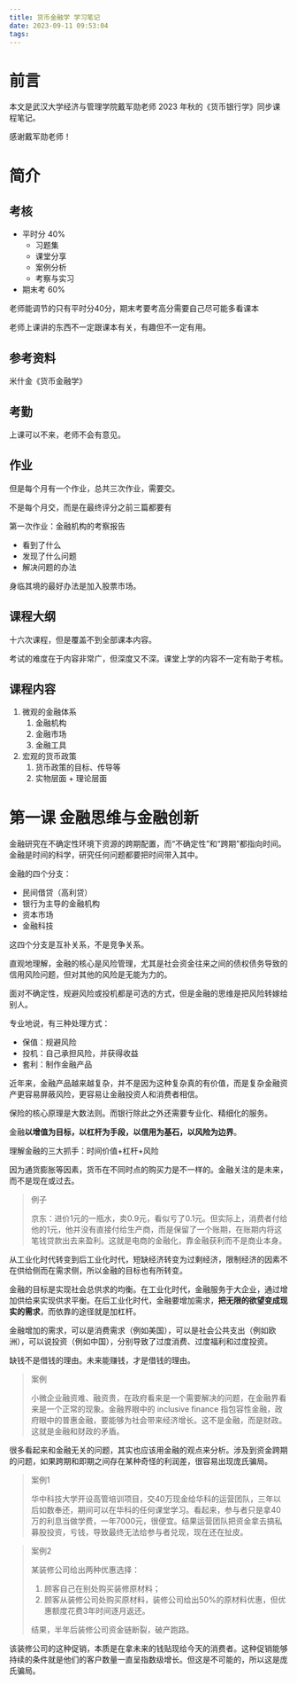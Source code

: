 ```yaml
---
title: 货币金融学 学习笔记
date: 2023-09-11 09:53:04
tags:
---
```


# 前言

本文是武汉大学经济与管理学院戴军勋老师 2023 年秋的《货币银行学》同步课程笔记。

感谢戴军勋老师！

# 简介

## 考核

* 平时分 40%
    * 习题集
    * 课堂分享
    * 案例分析
    * 考察与实习
* 期末考 60%

老师能调节的只有平时分40分，期末考要考高分需要自己尽可能多看课本

老师上课讲的东西不一定跟课本有关，有趣但不一定有用。

## 参考资料

米什金《货币金融学》

## 考勤

上课可以不来，老师不会有意见。

## 作业

但是每个月有一个作业，总共三次作业，需要交。

不是每个月交，而是在最终评分之前三篇都要有

第一次作业：金融机构的考察报告

* 看到了什么
* 发现了什么问题
* 解决问题的办法

身临其境的最好办法是加入股票市场。

## 课程大纲

十六次课程，但是覆盖不到全部课本内容。

考试的难度在于内容非常广，但深度又不深。课堂上学的内容不一定有助于考核。

## 课程内容

1. 微观的金融体系
   1. 金融机构
   2. 金融市场
   3. 金融工具
2. 宏观的货币政策
   1. 货币政策的目标、传导等
   2. 实物层面 + 理论层面


# 第一课 金融思维与金融创新

金融研究在不确定性环境下资源的跨期配置，而“不确定性”和“跨期”都指向时间。金融是时间的科学，研究任何问题都要把时间带入其中。

金融的四个分支：

* 民间借贷（高利贷）
* 银行为主导的金融机构
* 资本市场
* 金融科技

这四个分支是互补关系，不是竞争关系。

直观地理解，金融的核心是风险管理，尤其是社会资金往来之间的债权债务导致的信用风险问题，但对其他的风险是无能为力的。

面对不确定性，规避风险或投机都是可选的方式，但是金融的思维是把风险转嫁给别人。

专业地说，有三种处理方式：

* 保值：规避风险
* 投机：自己承担风险，并获得收益
* 套利：制作金融产品

近年来，金融产品越来越复杂，并不是因为这种复杂真的有价值，而是复杂金融资产更容易屏蔽风险，更容易让金融投资人和消费者相信。

保险的核心原理是大数法则。而银行除此之外还需要专业化、精细化的服务。

金融**以增值为目标，以杠杆为手段，以信用为基石，以风险为边界**。

理解金融的三大抓手：时间价值+杠杆+风险

因为通货膨胀等因素，货币在不同时点的购买力是不一样的。金融关注的是未来，而不是现在或过去。

> 例子
> 
> 京东：进价1元的一瓶水，卖0.9元，看似亏了0.1元。但实际上，消费者付给他的1元，他并没有直接付给生产商，而是保留了一个账期，在账期内将这笔钱贷款出去来盈利。这就是电商的金融化，靠金融获利而不是商业本身。

从工业化时代转变到后工业化时代，短缺经济转变为过剩经济，限制经济的因素不在供给侧而在需求侧，所以金融的目标也有所转变。

金融的目标是实现社会总供求的均衡。在工业化时代，金融服务于大企业，通过增加供给来实现供求平衡。在后工业化时代，金融要增加需求，**把无限的欲望变成现实的需求**，而依靠的途径就是加杠杆。

金融增加的需求，可以是消费需求（例如美国），可以是社会公共支出（例如欧洲），可以说投资（例如中国），分别导致了过度消费、过度福利和过度投资。

缺钱不是借钱的理由。未来能赚钱，才是借钱的理由。

> 案例
> 
> 小微企业融资难、融资贵，在政府看来是一个需要解决的问题，在金融界看来是一个正常的现象。金融界眼中的 inclusive finance 指包容性金融，政府眼中的普惠金融，要能够为社会带来经济增长。这不是金融，而是财政。这就是金融和财政的矛盾。

很多看起来和金融无关的问题，其实也应该用金融的观点来分析。涉及到资金跨期的问题，如果跨期和即期之间存在某种奇怪的利润差，很容易出现庞氏骗局。

> 案例1
>
> 华中科技大学开设高管培训项目，交40万现金给华科的运营团队，三年以后如数奉还，期间可以在华科的任何课堂学习。看起来，参与者只是拿40万的利息当做学费，一年7000元，很便宜。结果运营团队把资金拿去搞私募股投资，亏钱，导致最终无法给参与者兑现，现在还在扯皮。

> 案例2
>
> 某装修公司给出两种优惠选择：
>
> 1. 顾客自己在别处购买装修原材料；
> 2. 顾客从装修公司处购买原材料，装修公司给出50%的原材料优惠，但优惠额度花费3年时间逐月返还。
>
> 结果，半年后装修公司资金链断裂，破产跑路。

该装修公司的这种促销，本质是在拿未来的钱贴现给今天的消费者。这种促销能够持续的条件就是他们的客户数量一直呈指数级增长。但这是不可能的，所以这是庞氏骗局。